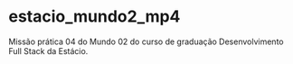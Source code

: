 # estacio_mundo2_mp4
Missão prática 04 do Mundo 02 do curso de graduação Desenvolvimento Full Stack da Estácio.
